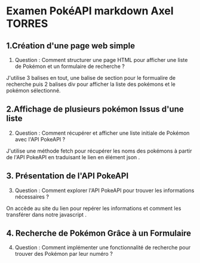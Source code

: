 # Examen PokéAPI markdown Axel TORRES

## 1.Création d'une page web simple

1. Question : Comment structurer une page HTML pour afficher une liste de Pokémon et un formulaire de recherche ?

J'utilise 3 balises en tout, une balise de section pour le formualire de recherche puis 2 balises div pour afficher la liste des pokémons et le pokémon sélectionné. 

## 2.Affichage de plusieurs pokémon Issus d'une liste 

2. Question : Comment récupérer et afficher une liste initiale de Pokémon avec l'API PokeAPI ?

J'utilise une méthode fetch pour récupérer les noms des pokémons à partir de l'API PokeAPI en traduisant le lien en élément json .

## 3. Présentation de l'API PokeAPI

3. Question : Comment explorer l'API PokeAPI pour trouver les informations nécessaires ?

On accède au site du lien pour repérer les informations et comment les transférer dans notre javascript .

## 4. Recherche de Pokémon Grâce à un Formulaire

4. Question : Comment implémenter une fonctionnalité de recherche pour trouver des Pokémon par leur
numéro ?
